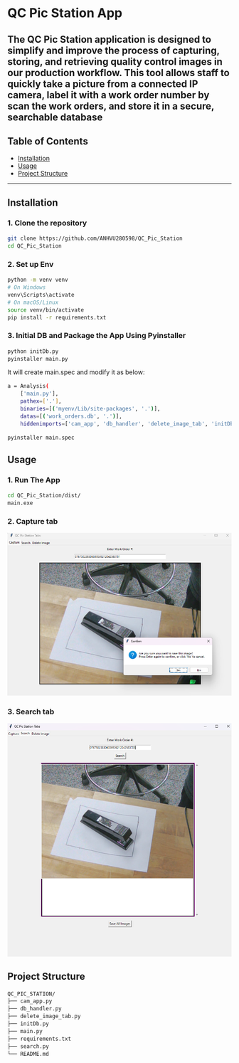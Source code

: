 # QC Pic Station App

The QC Pic Station application is designed to simplify and improve the process of capturing, storing, and retrieving quality control images in our production workflow. This tool allows staff to quickly take a picture from a connected IP camera, label it with a work order number by scan the work orders, and store it in a secure, searchable database
---

## Table of Contents
- [Installation](#installation)
- [Usage](#usage)
- [Project Structure](#project-structure)

---

## Installation

### 1. Clone the repository

```bash
git clone https://github.com/ANHVU280598/QC_Pic_Station
cd QC_Pic_Station
```
### 2. Set up Env
```bash
python -m venv venv
# On Windows
venv\Scripts\activate
# On macOS/Linux
source venv/bin/activate
pip install -r requirements.txt
```
### 3. Initial DB and Package the App Using Pyinstaller
```bash
python initDb.py
pyinstaller main.py
```
It will create main.spec and modify it as below:
```bash
a = Analysis(
    ['main.py'],
    pathex=['.'],
    binaries=[('myenv/Lib/site-packages', '.')],
    datas=[('work_orders.db', '.')],
    hiddenimports=['cam_app', 'db_handler', 'delete_image_tab', 'initDb', 'search_app'],
```
```bash
pyinstaller main.spec
```
## Usage
### 1. Run The App 
```bash
cd QC_Pic_Station/dist/
main.exe
```
### 2. Capture tab
![App Screenshot](images/assets/scan_wo.png)
### 3. Search tab
![App Screenshot](images/assets/search.png)

## Project Structure
```bash
QC_PIC_STATION/      
├── cam_app.py    
├── db_handler.py  
├── delete_image_tab.py  
├── initDb.py  
├── main.py                                       
├── requirements.txt
├── search.py  
└── README.md                       
```              